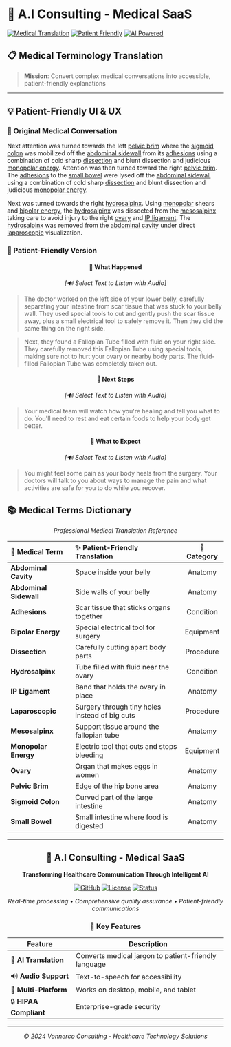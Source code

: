 
# 🏥 A.I Consulting - Medical SaaS

[![Medical Translation](https://img.shields.io/badge/Medical-Translation-blue)](https://github.com/vonnerco/A.I-Consulting-for-Healthcare)
[![Patient Friendly](https://img.shields.io/badge/Patient-Friendly-green)](https://github.com/vonnerco/A.I-Consulting-for-Healthcare)
[![AI Powered](https://img.shields.io/badge/AI-Powered-orange)](https://github.com/vonnerco/A.I-Consulting-for-Healthcare)

## 📋 Medical Terminology Translation

> **Mission**: Convert complex medical conversations into accessible, patient-friendly explanations

---

## 💡 Patient-Friendly UI & UX

### 📖 Original Medical Conversation

Next attention was turned towards the left [pelvic brim](https://my.clevelandclinic.org/health/body/pelvis) where the [sigmoid colon](https://my.clevelandclinic.org/health/body/22134-colon-large-intestine) was mobilized off the [abdominal sidewall](https://my.clevelandclinic.org/health/body/21755-abdominal-muscles) from its [adhesions](https://my.clevelandclinic.org/health/diseases/15254-abdominal-adhesions) using a combination of cold sharp [dissection](https://medlineplus.gov/ency/article/002349.htm) and blunt dissection and judicious [monopolar energy](https://www.aspensurgical.com/Resources/Documents/Articles/bipolar-electrosurgery-vs-monopolar-electrosurgery). Attention was then turned toward the right [pelvic brim](https://my.clevelandclinic.org/health/body/pelvis). The [adhesions](https://my.clevelandclinic.org/health/diseases/15254-abdominal-adhesions) to the [small bowel](https://my.clevelandclinic.org/health/body/22135-small-intestine) were lysed off the [abdominal sidewall](https://my.clevelandclinic.org/health/body/21755-abdominal-muscles) using a combination of cold sharp [dissection](https://medlineplus.gov/ency/article/002349.htm) and blunt dissection and judicious [monopolar energy](https://www.aspensurgical.com/Resources/Documents/Articles/bipolar-electrosurgery-vs-monopolar-electrosurgery).

Next was turned towards the right [hydrosalpinx](https://my.clevelandclinic.org/health/diseases/24437-hydrosalpinx). Using [monopolar](https://www.aspensurgical.com/Resources/Documents/Articles/bipolar-electrosurgery-vs-monopolar-electrosurgery) shears and [bipolar energy](https://www.aspensurgical.com/Resources/Documents/Articles/bipolar-electrosurgery-vs-monopolar-electrosurgery), the [hydrosalpinx](https://my.clevelandclinic.org/health/diseases/24437-hydrosalpinx) was dissected from the [mesosalpinx](https://www.imaios.com/en/e-anatomy/anatomical-structures/mesosalpinx-1541222256#) taking care to avoid injury to the right [ovary](https://my.clevelandclinic.org/health/body/22999-ovaries) and [IP ligament](https://www.imaios.com/en/e-anatomy/anatomical-structures/suspensory-ligament-of-left-ovary-infundibulopelvic-ligament-female-121132432#). The [hydrosalpinx](https://my.clevelandclinic.org/health/diseases/24437-hydrosalpinx) was removed from the [abdominal cavity](https://my.clevelandclinic.org/health/body/22894-peritoneum) under direct [laparoscopic](https://my.clevelandclinic.org/health/procedures/4819-laparoscopy) visualization.

### 🌟 Patient-Friendly Version

<div align="center">

#### 🏥 **What Happened**
*[🔊 Select Text to Listen with Audio]*

</div>

> The doctor worked on the left side of your lower belly, carefully separating your intestine from scar tissue that was stuck to your belly wall. They used special tools to cut and gently push the scar tissue away, plus a small electrical tool to safely remove it. Then they did the same thing on the right side.

> Next, they found a Fallopian Tube filled with fluid on your right side. They carefully removed this Fallopian Tube using special tools, making sure not to hurt your ovary or nearby body parts. The fluid-filled Fallopian Tube was completely taken out.

<div align="center">

#### 🎯 **Next Steps**
*[🔊 Select Text to Listen with Audio]*

</div>

> Your medical team will watch how you're healing and tell you what to do. You'll need to rest and eat certain foods to help your body get better.

<div align="center">

#### 🌈 **What to Expect**
*[🔊 Select Text to Listen with Audio]*

</div>

> You might feel some pain as your body heals from the surgery. Your doctors will talk to you about ways to manage the pain and what activities are safe for you to do while you recover.


## 📚 Medical Terms Dictionary

<div align="center">

*Professional Medical Translation Reference*

</div>

<table>
<thead>
<tr>
<th align="left">🏥 Medical Term</th>
<th align="left">✨ Patient-Friendly Translation</th>
<th align="center">📖 Category</th>
</tr>
</thead>
<tbody>
<tr>
<td><strong>Abdominal Cavity</strong></td>
<td>Space inside your belly</td>
<td align="center">Anatomy</td>
</tr>
<tr>
<td><strong>Abdominal Sidewall</strong></td>
<td>Side walls of your belly</td>
<td align="center">Anatomy</td>
</tr>
<tr>
<td><strong>Adhesions</strong></td>
<td>Scar tissue that sticks organs together</td>
<td align="center">Condition</td>
</tr>
<tr>
<td><strong>Bipolar Energy</strong></td>
<td>Special electrical tool for surgery</td>
<td align="center">Equipment</td>
</tr>
<tr>
<td><strong>Dissection</strong></td>
<td>Carefully cutting apart body parts</td>
<td align="center">Procedure</td>
</tr>
<tr>
<td><strong>Hydrosalpinx</strong></td>
<td>Tube filled with fluid near the ovary</td>
<td align="center">Condition</td>
</tr>
<tr>
<td><strong>IP Ligament</strong></td>
<td>Band that holds the ovary in place</td>
<td align="center">Anatomy</td>
</tr>
<tr>
<td><strong>Laparoscopic</strong></td>
<td>Surgery through tiny holes instead of big cuts</td>
<td align="center">Procedure</td>
</tr>
<tr>
<td><strong>Mesosalpinx</strong></td>
<td>Support tissue around the fallopian tube</td>
<td align="center">Anatomy</td>
</tr>
<tr>
<td><strong>Monopolar Energy</strong></td>
<td>Electric tool that cuts and stops bleeding</td>
<td align="center">Equipment</td>
</tr>
<tr>
<td><strong>Ovary</strong></td>
<td>Organ that makes eggs in women</td>
<td align="center">Anatomy</td>
</tr>
<tr>
<td><strong>Pelvic Brim</strong></td>
<td>Edge of the hip bone area</td>
<td align="center">Anatomy</td>
</tr>
<tr>
<td><strong>Sigmoid Colon</strong></td>
<td>Curved part of the large intestine</td>
<td align="center">Anatomy</td>
</tr>
<tr>
<td><strong>Small Bowel</strong></td>
<td>Small intestine where food is digested</td>
<td align="center">Anatomy</td>
</tr>
</tbody>
</table>



---

<div align="center">

## 🚀 A.I Consulting - Medical SaaS

**Transforming Healthcare Communication Through Intelligent AI**

[![GitHub](https://img.shields.io/badge/GitHub-Repository-black?logo=github)](https://github.com/vonnerco/A.I-Consulting-for-Healthcare)
[![License](https://img.shields.io/badge/License-MIT-blue)](LICENSE)
[![Status](https://img.shields.io/badge/Status-Active-green)](https://github.com/vonnerco/A.I-Consulting-for-Healthcare)

*Real-time processing • Comprehensive quality assurance • Patient-friendly communications*

### 🌟 Key Features

| Feature | Description |
|---------|-------------|
| 🤖 **AI Translation** | Converts medical jargon to patient-friendly language |
| 🔊 **Audio Support** | Text-to-speech for accessibility |
| 📱 **Multi-Platform** | Works on desktop, mobile, and tablet |
| 🔒 **HIPAA Compliant** | Enterprise-grade security |

---

*© 2024 Vonnerco Consulting - Healthcare Technology Solutions*

</div>
